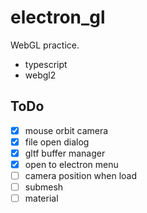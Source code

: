 # electron_gl

WebGL practice.

* typescript
* webgl2

## ToDo

* [x] mouse orbit camera
* [x] file open dialog
* [x] gltf buffer manager
* [x] open to electron menu
* [ ] camera position when load
* [ ] submesh
* [ ] material
